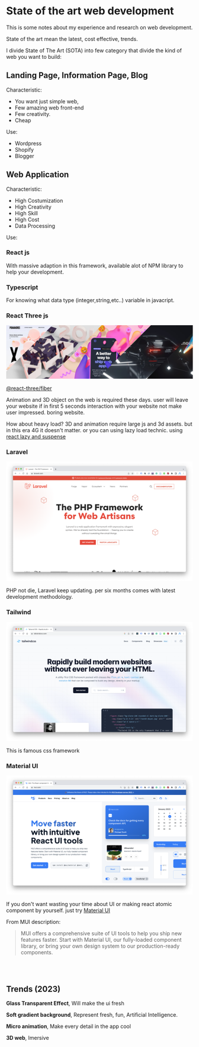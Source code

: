 # State of the art web development

This is some notes about my experience and research on web development.

State of the art mean the latest, cost effective, trends.

I divide State of The Art (SOTA) into few category that divide the kind of web you want to build:

## Landing Page, Information Page, Blog

Characteristic:

- You want just simple web,
- Few amazing web front-end
- Few creativity.
- Cheap

Use:

- Wordpress
- Shopify
- Blogger

## Web Application

Characteristic:

- High Costumization
- High Creativity
- High Skill
- High Cost
- Data Processing

Use:

### React js

With massive adaption in this framework, available alot of NPM library to help your development.

### Typescript

For knowing what data type (integer,string,etc..) variable in javacript.

### React Three js

![@react-three/fiber](https://raw.githubusercontent.com/pmndrs/react-three-fiber/master/docs/banner-r3f.jpg)

[@react-three/fiber](https://github.com/pmndrs/react-three-fiber)

Animation and 3D object on the web is required these days. user will leave your website if in first 5 seconds interaction with your website not make user impressed. boring website.

How about heavy load? 3D and animation require large js and 3d assets. but in this era 4G it doesn't matter.
or you can using lazy load technic. using [react lazy and suspense](https://reactjs.org/docs/react-api.html#reactlazy)

### Laravel

![Laravel](./img/laravel.png)

PHP not die, Laravel keep updating. per six months comes with latest development methodology.

### Tailwind

![Tailwind](./img/tailwind_web.png)

This is famous css framework

### Material UI

![MUI](./img/mui.png)

If you don't want wasting your time about UI or making react atomic component by yourself. just try [Material UI](https://mui.com/)

From MUI description:

> MUI offers a comprehensive suite of UI tools to help you ship new features faster. Start with Material UI, our fully-loaded component library, or bring your own design system to our production-ready components.



<br>
<br>

## Trends (2023)

**Glass Transparent Effect**, Will make the ui fresh

**Soft gradient background**, Represent fresh, fun, Artificial Intelligence.

**Micro animation**, Make every detail in the app cool

**3D web**, Imersive
